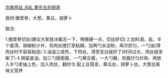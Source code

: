 [京酱肉丝_B站_董先生的厨房](https://www.bilibili.com/video/BV1UP4y1n7Ze/)

食材:猪里脊，大葱，黄瓜，胡萝卜

做法:

1.猪里脊切丝(建议大家放冰箱冻一下，稍微硬一点，切丝好切)
2.加料酒，盐，半个蛋清，胡椒粉少许，将肉丝搅打至粘稠，加两勺水淀粉，再次抓匀，一勺油(滑肉丝时不容易粘连)
3.油温三成热，下肉丝，滑至变白就好了(时间过长，肉丝就发柴了)
4.锅留底油，加三勺甜面酱，一勺黄豆酱，一大勺糖，将酱炒匀炒熟，再放入半勺老抽上色，加入肉丝，翻炒匀
配上豆腐皮，黄瓜丝，胡萝卜丝，大葱丝美味又营养
